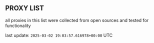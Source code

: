 ## PROXY LIST

all proxies in this list were collected from open sources and tested for functionality

last update: `2025-03-02 19:03:57.616978+00:00` UTC